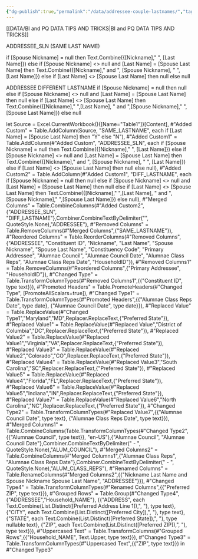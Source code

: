 ```yaml
---
{"dg-publish":true,"permalink":"/data/addressee-couple-lastnames/","tags":["Power_query","Data"],"noteIcon":"","created":"2023-12-03 10:12","updated":"2024-03-01 19:44"}
---
```


[[DATA/BI and PQ DATA TIPS AND TRICKS\|BI and PQ DATA TIPS AND TRICKS]]

ADDRESSEE_SLN (SAME LAST NAME)

if [Spouse Nickname] = null then 
Text.Combine({[Nickname]," ", [Last Name]})
else if [Spouse Nickname] <> null and [Last Name] = [Spouse Last Name] then 
Text.Combine({[Nickname]," and ", [Spouse Nickname], " ", [Last Name]}) 
else if [Last Name] <> [Spouse Last Name] then null 
else null

ADDRESSEE DIFFERENT LASTNAME
if [Spouse Nickname] = null then 
null
else if [Spouse Nickname] <> null and [Last Name] = [Spouse Last Name] then 
null
else if [Last Name] <> [Spouse Last Name] then 
Text.Combine({[Nickname]," ",[Last Name], " and ",[Spouse Nickname]," ",[Spouse Last Name]})
else null


let
    Source = Excel.CurrentWorkbook(){[Name="Table1"]}[Content],
    #"Added Custom" = Table.AddColumn(Source, "SAME_LASTNAME", each if [Last Name] = [Spouse Last Name] then "Y" else "N"),
    #"Added Custom1" = Table.AddColumn(#"Added Custom", "ADDRESSEE_SLN", each if [Spouse Nickname] = null then 
Text.Combine({[Nickname]," ", [Last Name]})
else if [Spouse Nickname] <> null and [Last Name] = [Spouse Last Name] then 
Text.Combine({[Nickname]," and ", [Spouse Nickname], " ", [Last Name]}) 
else if [Last Name] <> [Spouse Last Name] then null 
else null),
    #"Added Custom2" = Table.AddColumn(#"Added Custom1", "DIFF_LASTNAME", each if [Spouse Nickname] = null then 
null
else if [Spouse Nickname] <> null and [Last Name] = [Spouse Last Name] then 
null
else if [Last Name] <> [Spouse Last Name] then 
Text.Combine({[Nickname]," ",[Last Name], " and ",[Spouse Nickname]," ",[Spouse Last Name]})
else null),
    #"Merged Columns" = Table.CombineColumns(#"Added Custom2",{"ADDRESSEE_SLN", "DIFF_LASTNAME"},Combiner.CombineTextByDelimiter("", QuoteStyle.None),"ADDRESSEE"),
    #"Removed Columns" = Table.RemoveColumns(#"Merged Columns",{"SAME_LASTNAME"}),
    #"Reordered Columns" = Table.ReorderColumns(#"Removed Columns",{"ADDRESSEE", "Constituent ID", "Nickname", "Last Name", "Spouse Nickname", "Spouse Last Name", "Constituency Code", "Primary Addressee", "Alumnae Council", "Alumnae Council Date", "Alumnae Class Reps", "Alumnae Class Reps Date", "HouseholdID"}),
    #"Removed Columns1" = Table.RemoveColumns(#"Reordered Columns",{"Primary Addressee", "HouseholdID"}),
    #"Changed Type" = Table.TransformColumnTypes(#"Removed Columns1",{{"Constituent ID", type text}}),
    #"Promoted Headers" = Table.PromoteHeaders(#"Changed Type", [PromoteAllScalars=true]),
    #"Changed Type1" = Table.TransformColumnTypes(#"Promoted Headers",{{"Alumnae Class Reps Date", type date}, {"Alumnae Council Date", type date}}),
    #"Replaced Value" = Table.ReplaceValue(#"Changed Type1","Maryland","MD",Replacer.ReplaceText,{"Preferred State"}),
    #"Replaced Value1" = Table.ReplaceValue(#"Replaced Value","District of Columbia","DC",Replacer.ReplaceText,{"Preferred State"}),
    #"Replaced Value2" = Table.ReplaceValue(#"Replaced Value1","Virginia","VA",Replacer.ReplaceText,{"Preferred State"}),
    #"Replaced Value3" = Table.ReplaceValue(#"Replaced Value2","Colorado","CO",Replacer.ReplaceText,{"Preferred State"}),
    #"Replaced Value4" = Table.ReplaceValue(#"Replaced Value3","South Carolina","SC",Replacer.ReplaceText,{"Preferred State"}),
    #"Replaced Value5" = Table.ReplaceValue(#"Replaced Value4","Florida","FL",Replacer.ReplaceText,{"Preferred State"}),
    #"Replaced Value6" = Table.ReplaceValue(#"Replaced Value5","Indiana","IN",Replacer.ReplaceText,{"Preferred State"}),
    #"Replaced Value7" = Table.ReplaceValue(#"Replaced Value6","North Carolina","NC",Replacer.ReplaceText,{"Preferred State"}),
    #"Changed Type2" = Table.TransformColumnTypes(#"Replaced Value7",{{"Alumnae Council Date", type text}, {"Alumnae Class Reps Date", type text}}),
    #"Merged Columns1" = Table.CombineColumns(Table.TransformColumnTypes(#"Changed Type2", {{"Alumnae Council", type text}}, "en-US"),{"Alumnae Council", "Alumnae Council Date"},Combiner.CombineTextByDelimiter(" - ", QuoteStyle.None),"ALUM_COUNCIL"),
    #"Merged Columns2" = Table.CombineColumns(#"Merged Columns1",{"Alumnae Class Reps", "Alumnae Class Reps Date"},Combiner.CombineTextByDelimiter(" - ", QuoteStyle.None),"ALUM_CLASS_REPS"),
    #"Renamed Columns" = Table.RenameColumns(#"Merged Columns2",{{"Nickname Last Name and Spouse Nickname Spouse Last Name", "ADDRESSEE"}}),
    #"Changed Type4" = Table.TransformColumnTypes(#"Renamed Columns",{{"Preferred ZIP", type text}}),
    #"Grouped Rows" = Table.Group(#"Changed Type4", {"ADDRESSEE","Household_NAME"}, {{"ADDRESS", each Text.Combine(List.Distinct([Preferred Address Line 1]),", "), type text}, {"CITY", each Text.Combine(List.Distinct([Preferred City]),", "), type text}, {"STATE", each Text.Combine(List.Distinct([Preferred State]),", "), type nullable text}, {"ZIP", each Text.Combine(List.Distinct([Preferred ZIP]),", "), type text}}),
    #"Uppercased Text" = Table.TransformColumns(#"Grouped Rows",{{"Household_NAME", Text.Upper, type text}}),
    #"Changed Type3" = Table.TransformColumnTypes(#"Uppercased Text",{{"ZIP", type text}})
in
    #"Changed Type3"